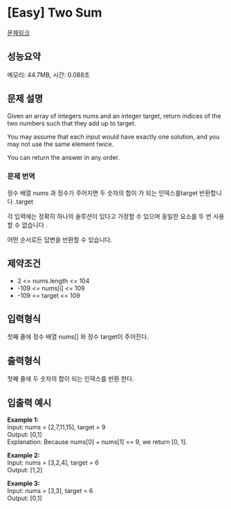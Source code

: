 # [Easy] Two Sum

[문제링크](https://leetcode.com/problems/two-sum/description/)

## 성능요약
메모리: 44.7MB, 시간: 0.088초

## 문제 설명
Given an array of integers nums and an integer target, return indices of the two numbers such that they add up to target.

You may assume that each input would have exactly one solution, and you may not use the same element twice.

You can return the answer in any order.

### 문제 번역
정수 배열 nums 과 정수가 주어지면 두 숫자의 합이 가 되는 인덱스를target 반환합니다 .target

각 입력에는 정확히 하나의 솔루션이 있다고 가정할 수 있으며 동일한 요소를 두 번 사용할 수 없습니다 .

어떤 순서로든 답변을 반환할 수 있습니다.


## 제약조건
- 2 <= nums.length <= 104
- -109 <= nums[i] <= 109
- -109 <= target <= 109

## 입력형식
첫째 줄에 정수 배열 nums[] 와 정수 target이 주어진다.

## 출력형식
첫째 줄에 두 숫자의 합이 되는 인덱스를 반환 한다.

## 입출력 예시
<b>Example 1:</b><br/>
Input: nums = [2,7,11,15], target = 9<br/>
Output: [0,1]<br/>
Explanation: Because nums[0] + nums[1] == 9, we return [0, 1].<br/>

<b>Example 2:</b><br/>
Input: nums = [3,2,4], target = 6<br/>
Output: [1,2]<br/>

<b>Example 3:</b><br/>
Input: nums = [3,3], target = 6<br/>
Output: [0,1]